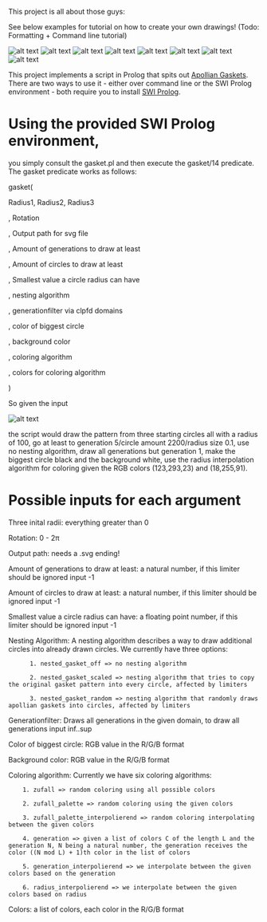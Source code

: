 
This project is all about those guys:

See below examples for tutorial on how to create your own drawings! (Todo: Formatting + Command line tutorial)

![alt text](https://github.com/Ferdodonna/Gasket/blob/master/examples/example11.PNG)
![alt text](https://github.com/Ferdodonna/Gasket/blob/master/examples/example7.PNG)
![alt text](https://github.com/Ferdodonna/Gasket/blob/master/examples/example1.PNG)
![alt text](https://github.com/Ferdodonna/Gasket/blob/master/examples/example9.PNG)
![alt text](https://github.com/Ferdodonna/Gasket/blob/master/examples/example3.PNG)
![alt text](https://github.com/Ferdodonna/Gasket/blob/master/examples/example4.PNG)
![alt text](https://github.com/Ferdodonna/Gasket/blob/master/examples/example8.PNG)
![alt text](https://github.com/Ferdodonna/Gasket/blob/master/examples/example12.PNG)

This project implements a script in Prolog that spits out [Apollian Gaskets](https://en.wikipedia.org/wiki/Apollonian_gasket). There are two ways to use it - either over command line or the SWI Prolog environment -  both require you to install [SWI Prolog](https://www.swi-prolog.org).

# Using the provided SWI Prolog environment, 
you simply consult the gasket.pl and then execute the gasket/14 predicate. The gasket predicate works as follows:



gasket( 
   
   Radius1, Radius2, Radius3
   
   , Rotation
   
   , Output path for svg file
   
   , Amount of generations to draw at least
   
   , Amount of circles to draw at least
   
   , Smallest value a circle radius can have
   
   , nesting algorithm
   
   , generationfilter via clpfd domains
   
   , color of biggest circle
   
   , background color
   
   , coloring algorithm
   
   , colors for coloring algorithm

)

      
So given the input 

![alt text](https://github.com/Ferdodonna/Gasket/blob/master/examples/example_input.PNG)

the script would draw the pattern from three starting circles all with a radius of 100, go at least to generation 5/circle amount 2200/radius size 0.1, use no nesting algorithm, draw all generations but generation 1, make the biggest circle black and the background white, use the radius interpolation algorithm for coloring given the RGB colors (123,293,23) and (18,255,91).

# Possible inputs for each argument

Three inital radii: everything greater than 0

Rotation: 0 - 2π

Output path: needs a .svg ending!

Amount of generations to draw at least: a natural number, if this limiter should be ignored input -1

Amount of circles to draw at least: a natural number, if this limiter should be ignored input -1

Smallest value a circle radius can have: a floating point number, if this limiter should be ignored input -1

Nesting Algorithm: A nesting algorithm describes a way to draw additional circles into already drawn circles. We currently have three 
options:
          
          1. nested_gasket_off => no nesting algorithm
          
          2. nested_gasket_scaled => nesting algorithm that tries to copy the original gasket pattern into every circle, affected by limiters
          
          3. nested_gasket_random => nesting algorithm that randomly draws apollian gaskets into circles, affected by limiters

Generationfilter: Draws all generations in the given domain, to draw all generations input inf..sup

Color of biggest circle: RGB value in the R/G/B format

Background color: RGB value in the R/G/B format

Coloring algorithm: Currently we have six coloring algorithms:


        1. zufall => random coloring using all possible colors

        2. zufall_palette => random coloring using the given colors

        3. zufall_palette_interpolierend => random coloring interpolating between the given colors

        4. generation => given a list of colors C of the length L and the generation N, N being a natural number, the generation receives the color ((N mod L) + 1)th color in the list of colors
          
        5. generation_interpolierend => we interpolate between the given colors based on the generation
          
        6. radius_interpolierend => we interpolate between the given colors based on radius

Colors: a list of colors, each color in the R/G/B format



